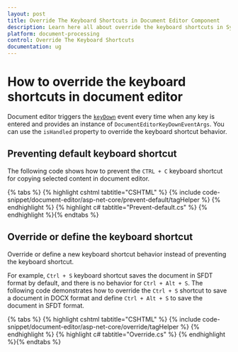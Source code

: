```yaml
---
layout: post
title: Override The Keyboard Shortcuts in Document Editor Component
description: Learn here all about override the keyboard shortcuts in Syncfusion Document Editor component of Syncfusion Essential JS 2 and more.
platform: document-processing
control: Override The Keyboard Shortcuts
documentation: ug
---
```



# How to override the keyboard shortcuts in document editor

Document editor triggers the [`keyDown`](https://help.syncfusion.com/cr/aspnetcore-js2/Syncfusion.EJ2.DocumentEditor.DocumentEditor.html#Syncfusion_EJ2_DocumentEditor_DocumentEditor_KeyDown) event every time when any key is entered and provides an instance of `DocumentEditorKeyDownEventArgs`. You can use the `isHandled` property to override the keyboard shortcut behavior.

## Preventing default keyboard shortcut

The following code shows how to prevent the `CTRL + C` keyboard shortcut for copying selected content in document editor.


{% tabs %}
{% highlight cshtml tabtitle="CSHTML" %}
{% include code-snippet/document-editor/asp-net-core/prevent-default/tagHelper %}
{% endhighlight %}
{% highlight c# tabtitle="Prevent-default.cs" %}
{% endhighlight %}{% endtabs %}


## Override or define the keyboard shortcut

Override or define a new keyboard shortcut behavior instead of preventing the keyboard shortcut.

For example, `Ctrl + S` keyboard shortcut saves the document in SFDT format by default, and there is no behavior for `Ctrl + Alt + S`. The following code demonstrates how to override the `Ctrl + S` shortcut to save a document in DOCX format and define `Ctrl + Alt + S` to save the document in SFDT format.


{% tabs %}
{% highlight cshtml tabtitle="CSHTML" %}
{% include code-snippet/document-editor/asp-net-core/override/tagHelper %}
{% endhighlight %}
{% highlight c# tabtitle="Override.cs" %}
{% endhighlight %}{% endtabs %}

